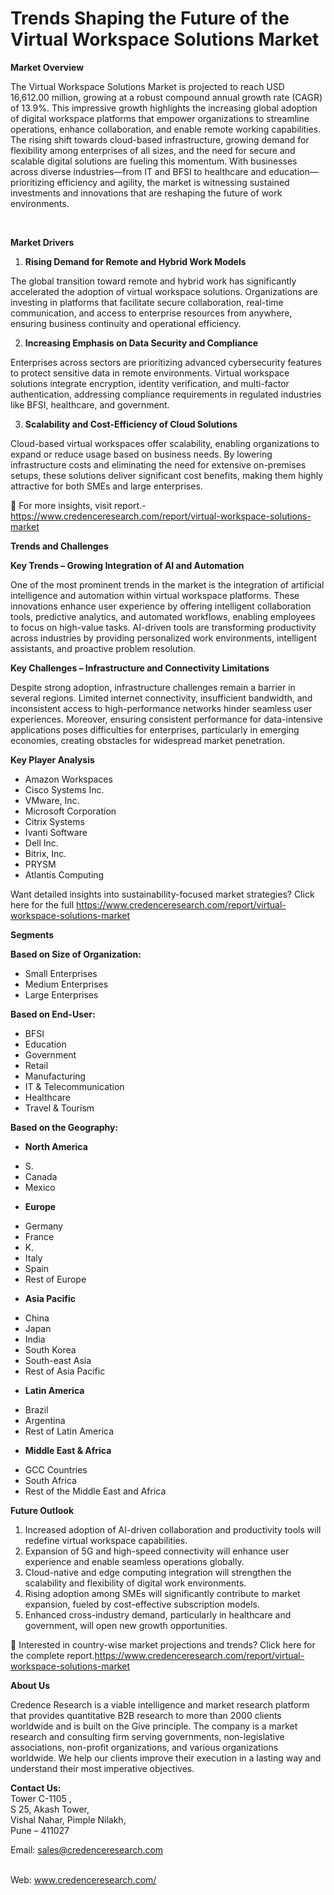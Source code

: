 # Trends Shaping the Future of the Virtual Workspace Solutions Market


<p><strong>Market Overview</strong></p>
<p>The Virtual Workspace Solutions Market is projected to reach USD 16,612.00 million, growing at a robust compound annual growth rate (CAGR) of 13.9%. This impressive growth highlights the increasing global adoption of digital workspace platforms that empower organizations to streamline operations, enhance collaboration, and enable remote working capabilities. The rising shift towards cloud-based infrastructure, growing demand for flexibility among enterprises of all sizes, and the need for secure and scalable digital solutions are fueling this momentum. With businesses across diverse industries&mdash;from IT and BFSI to healthcare and education&mdash;prioritizing efficiency and agility, the market is witnessing sustained investments and innovations that are reshaping the future of work environments.</p>
<p>&nbsp;</p>
<p><strong>Market Drivers</strong></p>
<ol>
<li><strong> Rising Demand for Remote and Hybrid Work Models</strong></li>
</ol>
<p>The global transition toward remote and hybrid work has significantly accelerated the adoption of virtual workspace solutions. Organizations are investing in platforms that facilitate secure collaboration, real-time communication, and access to enterprise resources from anywhere, ensuring business continuity and operational efficiency.</p>
<ol start="2">
<li><strong> Increasing Emphasis on Data Security and Compliance</strong></li>
</ol>
<p>Enterprises across sectors are prioritizing advanced cybersecurity features to protect sensitive data in remote environments. Virtual workspace solutions integrate encryption, identity verification, and multi-factor authentication, addressing compliance requirements in regulated industries like BFSI, healthcare, and government.</p>
<ol start="3">
<li><strong> Scalability and Cost-Efficiency of Cloud Solutions</strong></li>
</ol>
<p>Cloud-based virtual workspaces offer scalability, enabling organizations to expand or reduce usage based on business needs. By lowering infrastructure costs and eliminating the need for extensive on-premises setups, these solutions deliver significant cost benefits, making them highly attractive for both SMEs and large enterprises.</p>
<p>📖 For more insights, visit report.-<a href="https://www.credenceresearch.com/report/virtual-workspace-solutions-market">https://www.credenceresearch.com/report/virtual-workspace-solutions-market</a></p>
<p><strong>Trends and Challenges</strong></p>
<p><strong>Key Trends &ndash; Growing Integration of AI and Automation</strong></p>
<p>One of the most prominent trends in the market is the integration of artificial intelligence and automation within virtual workspace platforms. These innovations enhance user experience by offering intelligent collaboration tools, predictive analytics, and automated workflows, enabling employees to focus on high-value tasks. AI-driven tools are transforming productivity across industries by providing personalized work environments, intelligent assistants, and proactive problem resolution.</p>
<p><strong>Key Challenges &ndash; Infrastructure and Connectivity Limitations</strong></p>
<p>Despite strong adoption, infrastructure challenges remain a barrier in several regions. Limited internet connectivity, insufficient bandwidth, and inconsistent access to high-performance networks hinder seamless user experiences. Moreover, ensuring consistent performance for data-intensive applications poses difficulties for enterprises, particularly in emerging economies, creating obstacles for widespread market penetration.</p>
<p><strong>Key Player Analysis</strong></p>
<ul>
<li>Amazon Workspaces</li>
<li>Cisco Systems Inc.</li>
<li>VMware, Inc.</li>
<li>Microsoft Corporation</li>
<li>Citrix Systems</li>
<li>Ivanti Software</li>
<li>Dell Inc.</li>
<li>Bitrix, Inc.</li>
<li>PRYSM</li>
<li>Atlantis Computing</li>
</ul>
<p>Want detailed insights into sustainability-focused market strategies? Click here for the full <a href="https://www.credenceresearch.com/report/virtual-workspace-solutions-market">https://www.credenceresearch.com/report/virtual-workspace-solutions-market</a></p>
<p><strong>Segments</strong></p>
<p><strong>Based on Size of Organization:</strong></p>
<ul>
<li>Small Enterprises</li>
<li>Medium Enterprises</li>
<li>Large Enterprises</li>
</ul>
<p><strong>Based on End-User:</strong></p>
<ul>
<li>BFSI</li>
<li>Education</li>
<li>Government</li>
<li>Retail</li>
<li>Manufacturing</li>
<li>IT &amp; Telecommunication</li>
<li>Healthcare</li>
<li>Travel &amp; Tourism</li>
</ul>
<p><strong>Based on the Geography:</strong></p>
<ul>
<li><strong>North America</strong></li>
</ul>
<ul>
<li>S.</li>
<li>Canada</li>
<li>Mexico</li>
</ul>
<ul>
<li><strong>Europe</strong></li>
</ul>
<ul>
<li>Germany</li>
<li>France</li>
<li>K.</li>
<li>Italy</li>
<li>Spain</li>
<li>Rest of Europe</li>
</ul>
<ul>
<li><strong>Asia Pacific</strong></li>
</ul>
<ul>
<li>China</li>
<li>Japan</li>
<li>India</li>
<li>South Korea</li>
<li>South-east Asia</li>
<li>Rest of Asia Pacific</li>
</ul>
<ul>
<li><strong>Latin America</strong></li>
</ul>
<ul>
<li>Brazil</li>
<li>Argentina</li>
<li>Rest of Latin America</li>
</ul>
<ul>
<li><strong>Middle East &amp; Africa</strong></li>
</ul>
<ul>
<li>GCC Countries</li>
<li>South Africa</li>
<li>Rest of the Middle East and Africa</li>
</ul>
<p><strong>Future Outlook</strong></p>
<ol>
<li>Increased adoption of AI-driven collaboration and productivity tools will redefine virtual workspace capabilities.</li>
<li>Expansion of 5G and high-speed connectivity will enhance user experience and enable seamless operations globally.</li>
<li>Cloud-native and edge computing integration will strengthen the scalability and flexibility of digital work environments.</li>
<li>Rising adoption among SMEs will significantly contribute to market expansion, fueled by cost-effective subscription models.</li>
<li>Enhanced cross-industry demand, particularly in healthcare and government, will open new growth opportunities.</li>
</ol>
<p>📌 Interested in country-wise market projections and trends? Click here for the complete report.<a href="https://www.credenceresearch.com/report/virtual-workspace-solutions-market">https://www.credenceresearch.com/report/virtual-workspace-solutions-market</a></p>
<p><strong>About Us</strong></p>
<p>Credence Research is a viable intelligence and market research platform that provides quantitative B2B research to more than 2000 clients worldwide and is built on the Give principle. The company is a market research and consulting firm serving governments, non-legislative associations, non-profit organizations, and various organizations worldwide. We help our clients improve their execution in a lasting way and understand their most imperative objectives.</p>
<p><strong>Contact Us:</strong><br /> Tower C-1105 ,<br /> S 25, Akash Tower,<br /> Vishal Nahar, Pimple Nilakh,<br /> Pune &ndash; 411027</p>
<p>Email: <a href="mailto:sales@credenceresearch.com">sales@credenceresearch.com</a></p>
<p><br /> Web: <a href="http://www.credenceresearch.com/">www.credenceresearch.com/</a></p>
